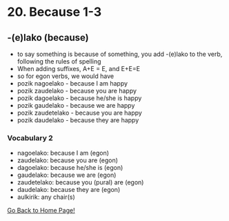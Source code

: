 # 20. Because 1-3
## -(e)lako (because)
* to say something is because of something, you add -(e)lako to the verb, following the rules of spelling
* When adding suffixes, A+E = E,  and E+E=E
* so for egon verbs, we would have
* pozik nagoelako - because I am happy
* pozik zaudelako - because you are happy
* pozik dagoelako - because he/she is happy
* pozik gaudelako - because we are happy
* pozik zaudetelako - because you are happy
* pozik daudelako - because they are happy


### Vocabulary 2
* nagoelako: because I am  (egon)
* zaudelako: because you are  (egon)
* dagoelako: because he/she is   (egon)
* gaudelako: because we are  (egon)
* zaudetelako: because you  (pural) are  (egon)
* daudelako: because they are  (egon)
* aulkirik: any chair(s)

[ Go Back to Home Page!](..)
